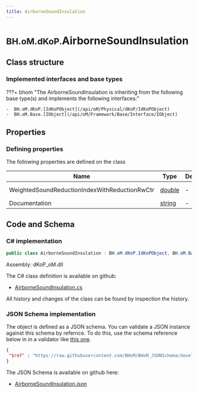 ```yaml
---
title: AirborneSoundInsulation
---
```


# <small>BH.oM.dKoP.</small>**AirborneSoundInsulation**



## Class structure

### Implemented interfaces and base types

???+ bhom "The AirborneSoundInsulation is inheriting from the following base type(s) and implements the following interfaces:"

    -  BH.oM.dKoP.[IdKoPObject](/api/oM/Physical/dKoP/IdKoPObject)
    -  BH.oM.Base.[IObject](/api/oM/Framework/Base/Interface/IObject)


## Properties



### Defining properties

The following properties are defined on the class

| Name             | Type             | Description      | Quantity         |
|------------------|------------------|------------------|------------------|
| WeightedSoundReductionIndexWithReductionRwCtr | [double](https://learn.microsoft.com/en-us/dotnet/api/System.Double?view=netstandard-2.0) | - | [WeightedSoundReductionIndex](/api/oM/Dimensional/Quantities/Attributes/WeightedSoundReductionIndex) [dB] |
| Documentation | [string](https://learn.microsoft.com/en-us/dotnet/api/System.String?view=netstandard-2.0) | - | - |


## Code and Schema

### C# implementation

``` C# title="C#"
public class AirborneSoundInsulation : BH.oM.dKoP.IdKoPObject, BH.oM.Base.IObject
```

Assembly: dKoP_oM.dll

The C# class definition is available on github:

- [AirborneSoundInsulation.cs](https://github.com/BHoM/dKoP_Toolkit/blob/develop/dKoP_oM/Performance\Acoustics\AirborneSoundInsulation.cs)

All history and changes of the class can be found by inspection the history.
### JSON Schema implementation

The object is defined as a JSON schema. You can validate a JSON instance against this schema by refernce. To do this, use the schema reference below in in a validator like [this one](https://www.jsonschemavalidator.net/).

``` json title="JSON Schema"
{
 "$ref" : "https://raw.githubusercontent.com/BHoM/BHoM_JSONSchema/develop/dKoP_oM/AirborneSoundInsulation.json"
}
```

The JSON Schema is available on github here:

- [AirborneSoundInsulation.json](https://github.com/BHoM/BHoM_JSONSchema/blob/develop/dKoP_oM/AirborneSoundInsulation.json)
